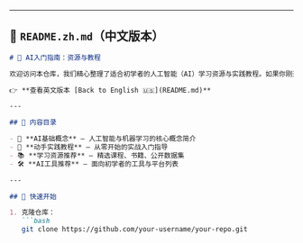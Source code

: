
---

## 📄 `README.zh.md`（中文版本）

```markdown
# 🚀 AI入门指南：资源与教程

欢迎访问本仓库，我们精心整理了适合初学者的人工智能（AI）学习资源与实践教程。如果你刚开始接触 AI 或希望夯实基础，这里会是一个不错的起点。

👉 **查看英文版本 [Back to English 🇺🇸](README.md)**

---

## 📘 内容目录

- 🤖 **AI基础概念** – 人工智能与机器学习的核心概念简介  
- 🧠 **动手实践教程** – 从零开始的实战入门指导  
- 📚 **学习资源推荐** – 精选课程、书籍、公开数据集  
- 🛠️ **AI工具推荐** – 面向初学者的工具与平台列表  

---

## 🚀 快速开始

1. 克隆仓库：
   ```bash
   git clone https://github.com/your-username/your-repo.git
